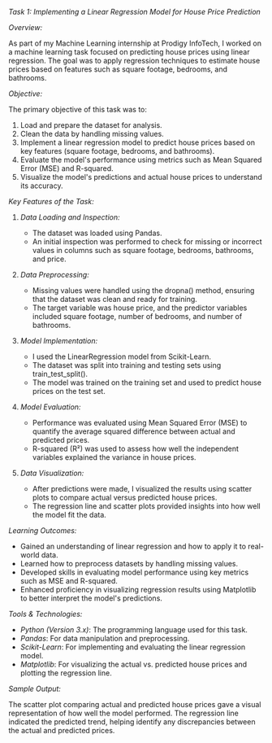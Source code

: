 *Task 1: Implementing a Linear Regression Model for House Price Prediction*

*Overview:*

As part of my Machine Learning internship at Prodigy InfoTech, I worked on a machine learning task focused on predicting house prices using linear regression. The goal was to apply regression techniques to estimate house prices based on features such as square footage, bedrooms, and bathrooms.

*Objective:*

The primary objective of this task was to:
1. Load and prepare the dataset for analysis.
2. Clean the data by handling missing values.
3. Implement a linear regression model to predict house prices based on key features (square footage, bedrooms, and bathrooms).
4. Evaluate the model's performance using metrics such as Mean Squared Error (MSE) and R-squared.
5. Visualize the model's predictions and actual house prices to understand its accuracy.

*Key Features of the Task:*

1. *Data Loading and Inspection:*
   - The dataset was loaded using Pandas.
   - An initial inspection was performed to check for missing or incorrect values in columns such as square footage, bedrooms, bathrooms, and price.

2. *Data Preprocessing:*
   - Missing values were handled using the dropna() method, ensuring that the dataset was clean and ready for training.
   - The target variable was house price, and the predictor variables included square footage, number of bedrooms, and number of bathrooms.

3. *Model Implementation:*
   - I used the LinearRegression model from Scikit-Learn.
   - The dataset was split into training and testing sets using train_test_split().
   - The model was trained on the training set and used to predict house prices on the test set.

4. *Model Evaluation:*
   - Performance was evaluated using Mean Squared Error (MSE) to quantify the average squared difference between actual and predicted prices.
   - R-squared (R²) was used to assess how well the independent variables explained the variance in house prices.

5. *Data Visualization:*
   - After predictions were made, I visualized the results using scatter plots to compare actual versus predicted house prices.
   - The regression line and scatter plots provided insights into how well the model fit the data.

*Learning Outcomes:*

- Gained an understanding of linear regression and how to apply it to real-world data.
- Learned how to preprocess datasets by handling missing values.
- Developed skills in evaluating model performance using key metrics such as MSE and R-squared.
- Enhanced proficiency in visualizing regression results using Matplotlib to better interpret the model's predictions.

*Tools & Technologies:*

- *Python (Version 3.x)*: The programming language used for this task.
- *Pandas*: For data manipulation and preprocessing.
- *Scikit-Learn*: For implementing and evaluating the linear regression model.
- *Matplotlib*: For visualizing the actual vs. predicted house prices and plotting the regression line.

*Sample Output:*

The scatter plot comparing actual and predicted house prices gave a visual representation of how well the model performed. The regression line indicated the predicted trend, helping identify any discrepancies between the actual and predicted prices.
